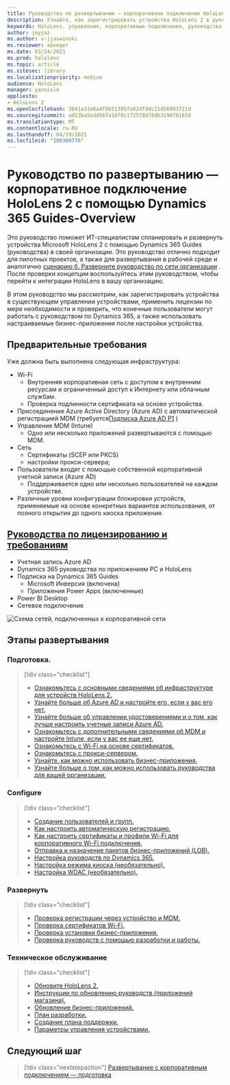 ```yaml
---
title: Руководство по развертыванию — корпоративное подключение HoloLens 2 с помощью Dynamics 365 Guides-Overview
description: Узнайте, как зарегистрировать устройства HoloLens 2 в руководствах по Dynamics 365 через подключенную корпоративную сеть.
keywords: HoloLens, управление, корпоративные подключения, руководства по Dynamics 365, AAD, Azure AD, MDM, управление мобильными устройствами
author: joyjaz
ms.author: v-jjaswinski
ms.reviewer: aboeger
ms.date: 03/24/2021
ms.prod: hololens
ms.topic: article
ms.sitesec: library
ms.localizationpriority: medium
audience: HoloLens
manager: yannisle
appliesto:
- HoloLens 2
ms.openlocfilehash: 3041a31e6a4f8b51385fa02dfddc21d56993721d
ms.sourcegitcommit: ad53ba5edd567a18f0c172578d78db3190701650
ms.translationtype: MT
ms.contentlocale: ru-RU
ms.lasthandoff: 04/19/2021
ms.locfileid: "108309776"
---
```

# <a name="deployment-guide---corporate-connected-hololens-2-with-dynamics-365-guides---overview"></a>Руководство по развертыванию — корпоративное подключение HoloLens 2 с помощью Dynamics 365 Guides-Overview

Это руководство поможет ИТ-специалистам спланировать и развернуть устройства Microsoft HoloLens 2 с помощью Dynamics 365 Guides (руководства) в своей организации. Это руководство отлично подходит для пилотных проектов, а также для развертывания в рабочей среде и аналогично [сценарию б. Разверните руководство по сети организации](https://docs.microsoft.com/hololens/common-scenarios#scenario-b-deploy-inside-your-organizations-network) . После проверки концепции воспользуйтесь этим руководством, чтобы перейти к интеграции HoloLens в вашу организацию.

В этом руководство мы рассмотрим, как зарегистрировать устройства в существующем управлении устройствами, применить лицензии по мере необходимости и проверить, что конечные пользователи могут работать с руководством по Dynamics 365, а также использовать настраиваемые бизнес-приложения после настройки устройства. 

## <a name="prerequisites"></a>Предварительные требования

Уже должна быть выполнена следующая инфраструктура:
- Wi-Fi
    - Внутренняя корпоративная сеть с доступом к внутренним ресурсам и ограниченный доступ к Интернету или облачным службам.
    - Проверка подлинности сертификата на основе устройства.
- Присоединение Azure Active Directory (Azure AD) с автоматической регистрацией MDM (требуется[Подписка Azure AD P1](https://docs.microsoft.com/azure/active-directory/fundamentals/active-directory-whatis) )
- Управление MDM (Intune)
    - Одно или несколько приложений развертываются с помощью MDM.
- Сеть 
    - Сертификаты (SCEP или PKCS)
    - настройки прокси-сервера;
- Пользователи входят с помощью собственной корпоративной учетной записи (Azure AD)
    - Поддерживается одно или несколько пользователей на каждом устройстве.
- Различные уровни конфигурации блокировки устройств, применяемые на основе конкретных вариантов использования, от полного открытия до одного киоска приложения.

## <a name="guides-licensing-and-requirements"></a>[Руководства по лицензированию и требованиям](https://docs.microsoft.com/dynamics365/mixed-reality/guides/requirements#licensing-and-product-requirements)
- Учетная запись Azure AD
- Dynamics 365 руководства по приложениям PC и HoloLens
- Подписка на Dynamics 365 Guides
    - Microsoft Инверсия (включена)
    - Приложения Power Apps (включенные)
- Power BI Desktop
- Сетевое подключение

![Схема сетей, подключенных к корпоративной сети](./images/corpconnected-diagHL2-guides.png)

## <a name="stages-of-deployment"></a>Этапы развертывания
### <a name="prepare"></a>Подготовка.
> [!div class="checklist"]
>- [Ознакомьтесь с основными сведениями об инфраструктуре для устройств HoloLens 2.](hololens2-corp-connected-prepare.md#infrastructure-essentials)
>- [Узнайте больше об Azure AD и настройте его, если у вас его нет.](hololens2-corp-connected-prepare.md#azure-active-directory)
>- [Узнайте больше об управлении удостоверениями и о том, как лучше настроить учетные записи Azure AD.](hololens2-corp-connected-prepare.md#identity-management)
>- [Ознакомьтесь с дополнительными сведениями об MDM и настройте Intune, если у вас ее еще нет.](hololens2-corp-connected-prepare.md#mobile-device-management)
>- [Ознакомьтесь с Wi-Fi на основе сертификатов.](hololens2-corp-connected-prepare.md#certificates)
>- [Ознакомьтесь с прокси-сервером.](hololens2-corp-connected-prepare.md#proxy)
>- [Узнайте, как можно использовать бизнес-приложения.](hololens2-corp-connected-prepare.md#line-of-business-apps)
>- [Узнайте больше о том, как можно использовать руководства для вашей организации.](hololens2-corp-connected-prepare.md#guides-playbook)
### <a name="configure"></a>Configure
> [!div class="checklist"]
>- [Создание пользователей и групп.](hololens2-corp-connected-configure.md#azure-users-and-groups)
>- [Как настроить автоматическую регистрацию.](hololens2-corp-connected-configure.md#auto-enrollment-on-hololens-2)
>- [Как настроить сертификаты и профили Wi-Fi для корпоративного Wi-Fi подключения.](hololens2-corp-connected-configure.md#corporate-wi-fi-connectivity)
>- [Отправка и назначение пакетов бизнес-приложений (LOB).](hololens2-corp-connected-configure.md#app-deployment)
>- [Настройка руководств по Dynamics 365.](hololens2-corp-connected-configure.md#setup-guides-application-licenses-dataverse-and-authoring)
>- [Настройка режима киоска (необязательно).](hololens2-corp-connected-configure.md#optional-kiosk-mode)
>- [Настройка WDAC (необязательно).](hololens2-corp-connected-configure.md#optional-wdac)
### <a name="deploy"></a>Развернуть
> [!div class="checklist"]
>-  [Проверка регистрации через устройство и MDM.](hololens2-corp-connected-deploy.md#enrollment-validation)
>-  [Проверка сертификатов Wi-Fi.](hololens2-corp-connected-deploy.md#wi-fi-certificate-validation)
>-  [Проверка установки бизнес-приложения.](hololens2-corp-connected-deploy.md#validate-lob-app-install)
>-  [Проверка руководств с помощью разработки и работы.](hololens2-corp-connected-deploy.md#validate-dynamics-365-guides)
### <a name="maintain"></a>Техническое обслуживание
> [!div class="checklist"]
>- [Обновите HoloLens 2.](hololens2-corp-connected-maintain.md#update-hololens)
>- [Инструкции по обновлению руководств (приложений магазина).](hololens2-corp-connected-maintain.md#how-to-update-dynamics-365-guides-and-other-store-apps)
>- [Обновление бизнес-приложений.](hololens2-corp-connected-maintain.md#how-to-update-lob-apps) 
>- [План разработки.](hololens2-corp-connected-maintain.md#development-plan) 
>- [Создание плана поддержки.](hololens2-corp-connected-maintain.md#support-plan)
>- [Параметры управления устройствами.](hololens2-corp-connected-maintain.md#device-management)

## <a name="next-step"></a>Следующий шаг 
> [!div class="nextstepaction"]
> [Развертывание с корпоративным подключением — подготовка](hololens2-corp-connected-prepare.md)

